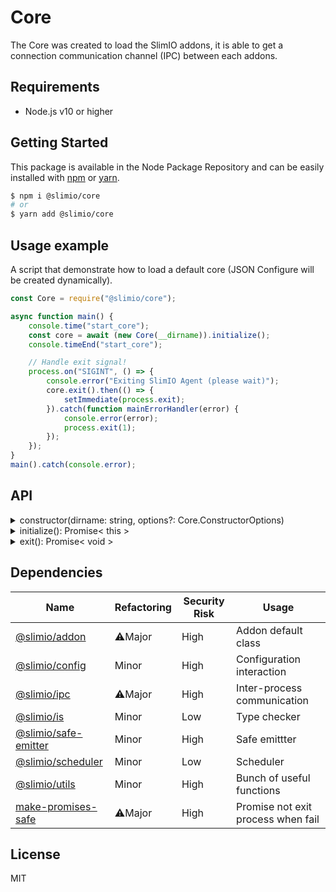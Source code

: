 # Core
The Core was created to load the SlimIO addons, it is able to get a connection communication channel (IPC) between each addons.

## Requirements
- Node.js v10 or higher

## Getting Started

This package is available in the Node Package Repository and can be easily installed with [npm](https://docs.npmjs.com/getting-started/what-is-npm) or [yarn](https://yarnpkg.com).

```bash
$ npm i @slimio/core
# or
$ yarn add @slimio/core
```

## Usage example

A script that demonstrate how to load a default core (JSON Configure will be created dynamically).

```js
const Core = require("@slimio/core");

async function main() {
    console.time("start_core");
    const core = await (new Core(__dirname)).initialize();
    console.timeEnd("start_core");

    // Handle exit signal!
    process.on("SIGINT", () => {
        console.error("Exiting SlimIO Agent (please wait)");
        core.exit().then(() => {
            setImmediate(process.exit);
        }).catch(function mainErrorHandler(error) {
            console.error(error);
            process.exit(1);
        });
    });
}
main().catch(console.error);
```

## API

<details><summary>constructor(dirname: string, options?: Core.ConstructorOptions)</summary>
<br />

Create a new instance of Core Object. The argument `dirname` is the root directory where the core have to load his configuration and all addons.

The constructor take an optional options object which contain all options to configure the core Agent.
```ts
interface ConstructorOptions {
    silent?: boolean;
    autoReload?: number;
}
```
</details>

<details><summary>initialize(): Promise< this ></summary>
<br />

Initialize the Core (it will load configuration and addons). The loading of addons is lazy, so the response will be returned before the addons have had time to fully load.
</details>

<details><summary>exit(): Promise< void ></summary>
<br />

Stop the core and all affiliated ressources (addons, config etc..).

> Note: Think to exit the process with an iteration + 1 (with setImmediate).
</details>

## Dependencies

|Name|Refactoring|Security Risk|Usage|
|---|---|---|---|
|[@slimio/addon](https://github.com/SlimIO/Addon#readme)|⚠️Major|High|Addon default class|
|[@slimio/config](https://github.com/SlimIO/Config#readme)|Minor|High|Configuration interaction|
|[@slimio/ipc](https://github.com/SlimIO/ipc#readme)|⚠️Major|High|Inter-process communication|
|[@slimio/is](https://github.com/SlimIO/is#readme)|Minor|Low|Type checker|
|[@slimio/safe-emitter](https://github.com/SlimIO/safeEmitter#readme)|Minor|High|Safe emittter|
|[@slimio/scheduler](https://github.com/SlimIO/Scheduler#readme)|Minor|Low|Scheduler|
|[@slimio/utils](https://github.com/SlimIO/Utils#readme)|Minor|High|Bunch of useful functions|
|[make-promises-safe](https://github.com/mcollina/make-promises-safe#readme)|⚠️Major|High|Promise not exit process when fail|

## License
MIT
